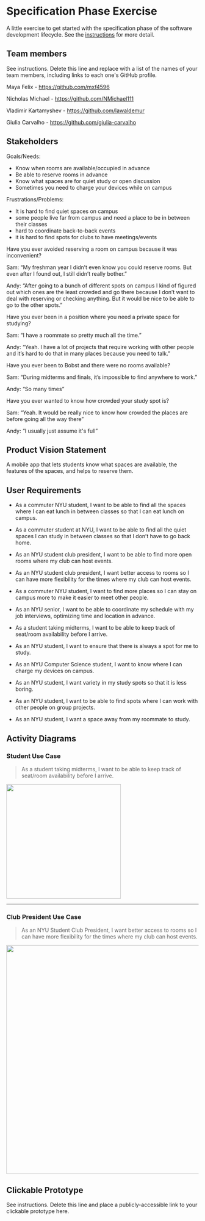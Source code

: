 # Specification Phase Exercise

A little exercise to get started with the specification phase of the software development lifecycle. See the [instructions](instructions.md) for more detail.

## Team members

See instructions. Delete this line and replace with a list of the names of your team members, including links to each one's GitHub profile.

Maya Felix - https://github.com/mxf4596

Nicholas Michael - https://github.com/NMichael111

Vladimir Kartamyshev - https://github.com/lawaldemur

Giulia Carvalho - https://github.com/giulia-carvalho

## Stakeholders

Goals/Needs:

- Know when rooms are available/occupied in advance
- Be able to reserve rooms in advance
- Know what spaces are for quiet study or open discussion
- Sometimes you need to charge your devices while on campus


Frustrations/Problems:

- It is hard to find quiet spaces on campus
- some people live far from campus and need a place to be in between their classes
- hard to coordinate back-to-back events
- it is hard to find spots for clubs to have meetings/events



Have you ever avoided reserving a room on campus because it was inconvenient?

Sam: “My freshman year I didn’t even know you could reserve rooms. But even after I found out, I still didn’t really bother.”

Andy: “After going to a bunch of different spots on campus I kind of figured out which ones are the least crowded and go there because I don’t want to deal with reserving or checking anything. But it would be nice to be able to go to the other spots.”


Have you ever been in a position where you need a private space for studying?

Sam: “I have a roommate so pretty much all the time.”

Andy: “Yeah. I have a lot of projects that require working with other people and it’s hard to do that in many places because you need to talk.”


Have you ever been to Bobst and there were no rooms available?

Sam: “During midterms and finals, it’s impossible to find anywhere to work.”

Andy: “So many times”


Have you ever wanted to know how crowded your study spot is?

Sam: “Yeah. It would be really nice to know how crowded the places are before going all the way there”

Andy: “I usually just assume it's full”


## Product Vision Statement

A mobile app that lets students know what spaces are available, the features of the spaces, and helps to reserve them.

## User Requirements

- As a commuter NYU student, I want to be able to find all the spaces where I can eat lunch in between classes so that I can eat lunch on campus.

- As a commuter student at NYU, I want to be able to find all the quiet spaces I can study in between classes so that I don’t have to go back home.
  
- As an NYU student club president, I want to be able to find more open rooms where my club can host events.
  
- As an NYU student club president, I want better access to rooms so I can have more flexibility for the times where my club can host events.

- As a commuter NYU student, I want to find more places so I can stay on campus more to make it easier to meet other people.

- As an NYU senior, I want to be able to coordinate my schedule with my job interviews, optimizing time and location in advance.

- As a student taking midterms, I want to be able to keep track of seat/room availability before I arrive.
  
- As an NYU student, I want to ensure that there is always a spot for me to study.
  
- As an NYU Computer Science student, I want to know where I can charge my devices on campus.
  
- As an NYU student, I want variety in my study spots so that it is less boring.

- As an NYU student, I want to be able to find spots where I can work with other people on group projects.
  
- As an NYU student, I want a space away from my roommate to study.


## Activity Diagrams

### Student Use Case
> As a student taking midterms, I want to be able to keep track of seat/room availability before I arrive.

<img src="uml1.png" width="300">

---

### Club President Use Case
> As an NYU Student Club President, I want better access to rooms so I can have more flexibility for the times where my club can host events.

<img src="uml2.png" width="600">

## Clickable Prototype

See instructions. Delete this line and place a publicly-accessible link to your clickable prototype here.
